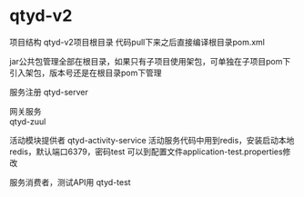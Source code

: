 # qtyd-v2

项目结构
qtyd-v2项目根目录
代码pull下来之后直接编译根目录pom.xml


jar公共包管理全部在根目录，如果只有子项目使用架包，可单独在子项目pom下引入架包，版本号还是在根目录pom下管理


服务注册
qtyd-server


<div>网关服务</div>
qtyd-zuul


活动模块提供者
qtyd-activity-service
活动服务代码中用到redis，安装启动本地redis，默认端口6379，密码test
可以到配置文件application-test.properties修改



服务消费者，测试API用
qtyd-test






